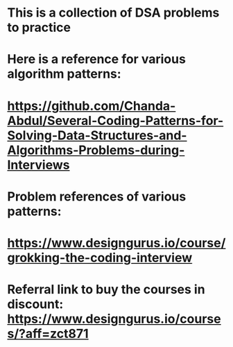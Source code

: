 # This is a collection of DSA problems to practice

# Here is a reference for various algorithm patterns:
# https://github.com/Chanda-Abdul/Several-Coding-Patterns-for-Solving-Data-Structures-and-Algorithms-Problems-during-Interviews

# Problem references of various patterns:
# https://www.designgurus.io/course/grokking-the-coding-interview

# Referral link to buy the courses in discount: https://www.designgurus.io/courses/?aff=zct871